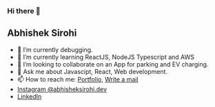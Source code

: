 ### Hi there 👋
## Abhishek Sirohi

<!--
**sirohiwebdev/sirohiwebdev** is a ✨ _special_ ✨ repository because its `README.md` (this file) appears on your GitHub profile.
-->
- 🔭 I’m currently debugging.
- 🌱 I’m currently learning ReactJS, NodeJS Typescript and AWS
- 👯 I’m looking to collaborate on an App for parking and EV charging.
- 💬 Ask me about Javascipt, React, Web development.
- 📫 How to reach me: [Portfolio](http://sirohiwebdev.com), [Write a mail](mailto:sirohiwebdev@gmail.com)
- [Instagram @abhisheksirohi.dev](https://www.instagram.com/abhisheksirohi.dev/)
- [LinkedIn](http://linkedin.com/in/sirohiwebdev)

